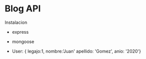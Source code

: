 # Blog API

Instalacion
- express
- mongoose



- User: { legajo:1, nombre:'Juan' apellido: 'Gomez', anio: '2020'}
